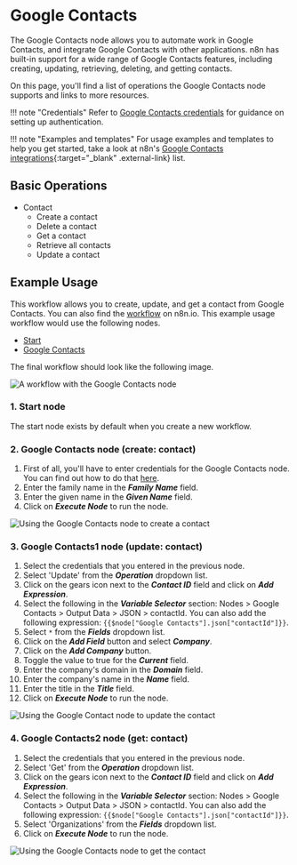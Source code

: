 # Google Contacts

The Google Contacts node allows you to automate work in Google Contacts, and integrate Google Contacts with other applications. n8n has built-in support for a wide range of Google Contacts features, including creating, updating, retrieving, deleting, and getting contacts. 

On this page, you'll find a list of operations the Google Contacts node supports and links to more resources.

!!! note "Credentials"
    Refer to [Google Contacts credentials](/integrations/builtin/credentials/google/) for guidance on setting up authentication. 

!!! note "Examples and templates"
    For usage examples and templates to help you get started, take a look at n8n's [Google Contacts integrations](https://n8n.io/integrations/google-contacts/){:target="_blank" .external-link} list.



## Basic Operations

* Contact
    * Create a contact
    * Delete a contact
    * Get a contact
    * Retrieve all contacts
    * Update a contact

## Example Usage

This workflow allows you to create, update, and get a contact from Google Contacts. You can also find the [workflow](https://n8n.io/workflows/637) on n8n.io. This example usage workflow would use the following nodes.
- [Start](/integrations/builtin/core-nodes/n8n-nodes-base.start/)
- [Google Contacts]()

The final workflow should look like the following image.

![A workflow with the Google Contacts node](/_images/integrations/builtin/app-nodes/googlecontacts/workflow.png)

### 1. Start node

The start node exists by default when you create a new workflow.


### 2. Google Contacts node (create: contact)

1. First of all, you'll have to enter credentials for the Google Contacts node. You can find out how to do that [here](/integrations/builtin/credentials/google/).
2. Enter the family name in the ***Family Name*** field.
3. Enter the given name in the ***Given Name*** field.
4. Click on ***Execute Node*** to run the node.

![Using the Google Contacts node to create a contact](/_images/integrations/builtin/app-nodes/googlecontacts/googlecontacts_node.png)



### 3. Google Contacts1 node (update: contact)

1. Select the credentials that you entered in the previous node.
2. Select 'Update' from the ***Operation*** dropdown list.
3. Click on the gears icon next to the ***Contact ID*** field and click on ***Add Expression***.
4. Select the following in the ***Variable Selector*** section: Nodes > Google Contacts > Output Data > JSON > contactId. You can also add the following expression: `{{$node["Google Contacts"].json["contactId"]}}`.
5. Select `*` from the ***Fields*** dropdown list.
6. Click on the ***Add Field*** button and select ***Company***.
7. Click on the ***Add Company*** button.
8. Toggle the value to true for the ***Current*** field.
9. Enter the company's domain in the ***Domain*** field.
10. Enter the company's name in the ***Name*** field.
11. Enter the title in the ***Title*** field.
12. Click on ***Execute Node*** to run the node.


![Using the Google Contact node to update the contact](/_images/integrations/builtin/app-nodes/googlecontacts/googlecontacts1_node.png)



### 4. Google Contacts2 node (get: contact)

1. Select the credentials that you entered in the previous node.
2. Select 'Get' from the ***Operation*** dropdown list.
3. Click on the gears icon next to the ***Contact ID*** field and click on ***Add Expression***.
4. Select the following in the ***Variable Selector*** section: Nodes > Google Contacts > Output Data > JSON > contactId. You can also add the following expression: `{{$node["Google Contacts"].json["contactId"]}}`.
5. Select 'Organizations' from the ***Fields*** dropdown list.
6. Click on ***Execute Node*** to run the node.


![Using the Google Contacts node to get the contact](/_images/integrations/builtin/app-nodes/googlecontacts/googlecontacts2_node.png)
